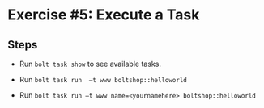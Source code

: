# Exercise #5: Execute a Task

## Steps

  - Run `bolt task show` to see available tasks.

  - Run `bolt task run  –t www boltshop::helloworld`

  - Run `bolt task run –t www name=<yournamehere> boltshop::helloworld `
